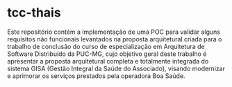 # tcc-thais
Este repositório contém a implementação de uma POC para validar alguns requisitos não funcionais levantados na proposta arquitetural criada para o trabalho de conclusão do curso de especialização em Arquitetura de Software Distribuído da PUC-MG, cujo objetivo geral deste trabalho é apresentar a proposta arquitetural completa e totalmente integrada do sistema GISA (Gestão Integral da Saúde do Associado), visando modernizar e aprimorar os serviços prestados pela operadora Boa Saúde. 
